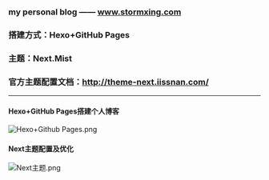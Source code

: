 ### my personal blog —— www.stormxing.com ###

### 搭建方式：Hexo+GitHub Pages

### 主题：Next.Mist

### 官方主题配置文档：http://theme-next.iissnan.com/

---

#### Hexo+GitHub Pages搭建个人博客

![Hexo+Github Pages.png](http://upload-images.jianshu.io/upload_images/5349051-f3ad0f6ec653b0ae.png?imageMogr2/auto-orient/strip%7CimageView2/2/w/1240)

#### Next主题配置及优化

![Next主题.png](http://upload-images.jianshu.io/upload_images/5349051-f7c63bf916a6d3f4.png?imageMogr2/auto-orient/strip%7CimageView2/2/w/1240)
